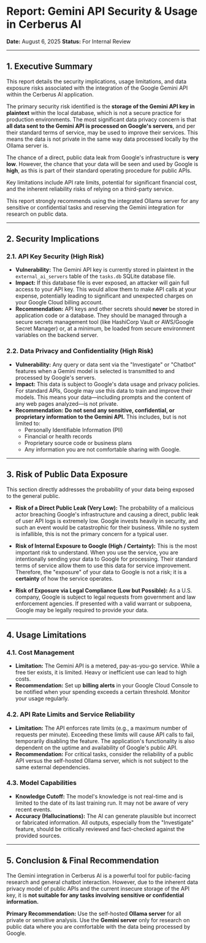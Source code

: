 # Report: Gemini API Security & Usage in Cerberus AI

**Date:** August 6, 2025
**Status:** For Internal Review

---

## 1. Executive Summary

This report details the security implications, usage limitations, and data exposure risks associated with the integration of the Google Gemini API within the Cerberus AI application.

The primary security risk identified is the **storage of the Gemini API key in plaintext** within the local database, which is not a secure practice for production environments. The most significant data privacy concern is that **all data sent to the Gemini API is processed on Google's servers**, and per their standard terms of service, may be used to improve their services. This means the data is not private in the same way data processed locally by the Ollama server is.

The chance of a direct, public data leak from Google's infrastructure is **very low**. However, the chance that your data will be seen and used by Google is **high**, as this is part of their standard operating procedure for public APIs.

Key limitations include API rate limits, potential for significant financial cost, and the inherent reliability risks of relying on a third-party service.

This report strongly recommends using the integrated Ollama server for any sensitive or confidential tasks and reserving the Gemini integration for research on public data.

---

## 2. Security Implications

### 2.1. API Key Security (High Risk)

*   **Vulnerability:** The Gemini API key is currently stored in plaintext in the `external_ai_servers` table of the `tasks.db` SQLite database file.
*   **Impact:** If this database file is ever exposed, an attacker will gain full access to your API key. This would allow them to make API calls at your expense, potentially leading to significant and unexpected charges on your Google Cloud billing account.
*   **Recommendation:** API keys and other secrets should **never** be stored in application code or a database. They should be managed through a secure secrets management tool (like HashiCorp Vault or AWS/Google Secret Manager) or, at a minimum, be loaded from secure environment variables on the backend server.

### 2.2. Data Privacy and Confidentiality (High Risk)

*   **Vulnerability:** Any query or data sent via the "Investigate" or "Chatbot" features when a Gemini model is selected is transmitted to and processed by Google's servers.
*   **Impact:** This data is subject to Google's data usage and privacy policies. For standard APIs, Google may use this data to train and improve their models. This means your data—including prompts and the content of any web pages analyzed—is not private.
*   **Recommendation:** **Do not send any sensitive, confidential, or proprietary information to the Gemini API.** This includes, but is not limited to:
    *   Personally Identifiable Information (PII)
    *   Financial or health records
    *   Proprietary source code or business plans
    *   Any information you are not comfortable sharing with Google.

---

## 3. Risk of Public Data Exposure

This section directly addresses the probability of your data being exposed to the general public.

*   **Risk of a Direct Public Leak (Very Low):** The probability of a malicious actor breaching Google's infrastructure and causing a direct, public leak of user API logs is extremely low. Google invests heavily in security, and such an event would be catastrophic for their business. While no system is infallible, this is not the primary concern for a typical user.

*   **Risk of Internal Exposure to Google (High / Certainty):** This is the most important risk to understand. When you use the service, you are intentionally sending your data to Google for processing. Their standard terms of service allow them to use this data for service improvement. Therefore, the "exposure" of your data to Google is not a risk; it is a **certainty** of how the service operates.

*   **Risk of Exposure via Legal Compliance (Low but Possible):** As a U.S. company, Google is subject to legal requests from government and law enforcement agencies. If presented with a valid warrant or subpoena, Google may be legally required to provide your data.

---

## 4. Usage Limitations

### 4.1. Cost Management

*   **Limitation:** The Gemini API is a metered, pay-as-you-go service. While a free tier exists, it is limited. Heavy or inefficient use can lead to high costs.
*   **Recommendation:** Set up **billing alerts** in your Google Cloud Console to be notified when your spending exceeds a certain threshold. Monitor your usage regularly.

### 4.2. API Rate Limits and Service Reliability

*   **Limitation:** The API enforces rate limits (e.g., a maximum number of requests per minute). Exceeding these limits will cause API calls to fail, temporarily disabling the feature. The application's functionality is also dependent on the uptime and availability of Google's public API.
*   **Recommendation:** For critical tasks, consider the reliability of a public API versus the self-hosted Ollama server, which is not subject to the same external dependencies.

### 4.3. Model Capabilities

*   **Knowledge Cutoff:** The model's knowledge is not real-time and is limited to the date of its last training run. It may not be aware of very recent events.
*   **Accuracy (Hallucinations):** The AI can generate plausible but incorrect or fabricated information. All outputs, especially from the "Investigate" feature, should be critically reviewed and fact-checked against the provided sources.

---

## 5. Conclusion & Final Recommendation

The Gemini integration in Cerberus AI is a powerful tool for public-facing research and general chatbot interaction. However, due to the inherent data privacy model of public APIs and the current insecure storage of the API key, it is **not suitable for any tasks involving sensitive or confidential information.**

**Primary Recommendation:** Use the self-hosted **Ollama server** for all private or sensitive analysis. Use the **Gemini server** only for research on public data where you are comfortable with the data being processed by Google.
